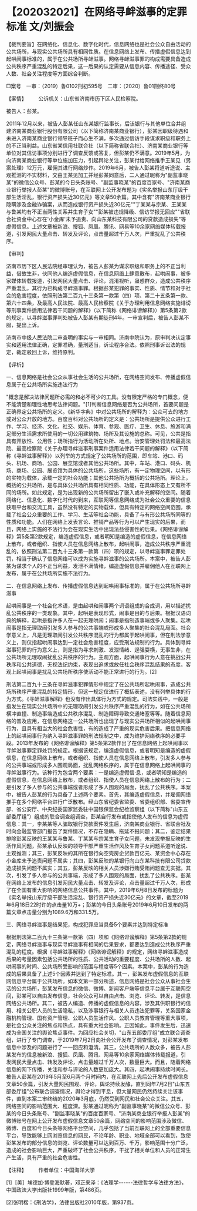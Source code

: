 # 【202032021】在网络寻衅滋事的定罪标准 文/刘振会

【裁判要旨】在网络化、信息化、数字化时代，信息网络也是社会公众自由活动的公共场所，与现实公共场所具有相同性质。在信息网络上发布、传播虚假信息达到起哄闹事标准的，属于在公共场所寻衅滋事。网络寻衅滋事罪的构成需要具备造成公共秩序严重混乱的特定后果，这一后果的认定需要从信息内容、传播途径、受众人数、社会关注程度等方面综合判断。

□案号　一审：（2019）鲁0102刑初595号　二审：（2020）鲁01刑终80号

【案情】 　　公诉机关：山东省济南市历下区人民检察院。

被告人：彭某。

2011年12月以来，被告人彭某任山东某银行监事长，后该银行与其他单位合并组建济南某商业银行股份有限公司（以下简称济南某商业银行），彭某因职级待遇和未进入济南某商业银行领导班子而心生不满，多次通过信访手段谋求职级和职务上的不正当利益。山东省某信用社联合社（以下简称省联合社）、济南某商业银行等单位对其信访事项分别进行了调查反馈或答复，但彭某仍不满意。2019年5月，为向济南某商业银行等单位施加压力，引起舆论关注，彭某付给网络推手王某见（另案处理）12万元，雇佣其进行网络炒作。2019年6月，被告人彭某将道听途说、主观推测的不实材料，交由王某见加工并经彭某同意后，二人通过昵称为"副监事晓某"的微信公众号、彭某的今日头条账号、"副监事晓某"的百度百家号、"济南某商业银行举报人彭某"的微博账号，在互联网上公开发布题为《实名举报山东厅级干部生活淫乱，银行资产损失近30亿元》等文章50余篇。其中含有"济南某商业银行隐瞒涉及金融诈骗案，从而造成银行资产损失近30亿元""丁某某与宗某、王某某与鲁某均有不正当两性关系并生育子女""彭某被违规降级、信访举报无回应""省联合社资金中心存在'小金库'未予追责、向山东某科技有限公司的贷款造成损失"等虚假信息。上述文章被新浪、搜狐、凤凰、腾讯、网易等10余家网络媒体转载报道，引发网民大量点击、转发及评论，点击量超过千万人次，严重扰乱了公共秩序。

【审判】

济南市历下区人民法院经审理认为，被告人彭某为谋求职级和职务上的不正当利益，借故生非，伙同他人编造虚假信息，在信息网络上肆意散布，起哄闹事，被多家媒体转载报道，引发网民大量点击、评论，混淆视听，蛊惑群众，造成公共秩序严重混乱，其行为已构成寻衅滋事罪。根据彭某犯罪的事实、性质、情节和对于社会的危害程度，依照刑法第二百九十三条第一款第（四）项、第二十五条第一款、第六十四条，及最高人民法院、最高人民检察院《关于办理利用信息网络实施诽谤等刑事案件适用法律若干问题的解释》（以下简称《网络诽谤解释》）第5条第2款的规定，以寻衅滋事罪判处被告人彭某有期徒刑4年。一审宣判后，被告人彭某不服，提出上诉。

济南市中级人民法院二审查明的事实与一审相同。济南中院认为，原审判决认定事实和适用法律正确，定罪准确，量刑适当，诉讼程序合法。依照刑事诉讼法的规定，裁定驳回上诉，维持原判。

【评析】

一、信息网络是社会公众从事社会生活的公共场所，在网络空间发布、传播虚假信息属于在公共场所实施违法行为

"概念是解决法律问题所必需的和必不可少的工具。没有限定严格的专门概念，便不能清楚和理性地思考法律问题。"\[1\]判断信息网络是否为公共场所，首要问题是正确界定公共场所的定义。《新华字典》中对公共场所的解释为：公众可去的地方或对公众开放的地方。百度百科对公共场所的定义是：公共场所是提供公众进行工作、学习、经济、文化、社交、娱乐、体育、参观、医疗、卫生、休息、旅游和满足部分生活需求所使用的一切公用建筑物、场所及其设施的总称。可见，公共是指具有开放性、公用性；场所指行为活动所在处所、地点。治安管理处罚法和最高法院、最高检察院《关于办理寻衅滋事刑事案件适用法律若干问题的解释》（以下简称《寻衅滋事解释》）以列举的方式规定了公共场所的范围，即车站、港口、码头、机场、商场、公园、展览馆或者其他公共场所。其中，车站、港口、码头、机场、商场、公园、展览馆为具体的公共场所，这些场所，有一定物理空间，以有形的实物为载体，承载一定的社会功能；其他公共场所为概括的公共场所。理论上，概括的公共场所，是与具体公共场所具有相同性质、功能，在具体形态上又有所不同的场所。如此规定，是为出现新的公共场所留出了嵌入或补充解释的空间。随着网络化、信息化、数字化时代的到来，互联网等信息网络成为社会公众重要的信息获取平台和交流工具，虽然没有特定的实物载体，但具有特定的网络空间范围，承载了社会公众重要的工作、学习、生活等社会功能，具备了与有形公共场所同等的性质和功能。人们在网络上发表言论、推销产品等行为可以产生现实的后果，而且，网络上实施的不法行为会在现实生活中出现法益侵害性的后果。《网络诽谤解释》第5条第2款规定，编造虚假信息，或者明知是编造的虚假信息，在信息网络上散布，或者组织、指使人员在信息网络上散布，起哄闹事，造成公共秩序严重混乱的，依照刑法第二百九十三条第一款第（四）项的规定，以寻衅滋事罪定罪处罚，相当于确认了信息网络可以成为实施寻衅滋事的公共场所。本案中，被告人彭某为谋求个人的不正当利益，发泄不满情绪，编造虚假信息并雇佣他人在互联网上发布，属于在公共场所实施不法行为。

二、在信息网络上发布、传播虚假信息达到起哄闹事标准的，属于在公共场所寻衅滋事

起哄闹事是一个社会化术语，是由起哄和闹事两个词语组成的合成词，用以描述扰乱公共秩序的一类现象。其中，起哄是表现形式，闹事是目的与后果。根据汉语词典的解释，起哄是指许多人在一起无理哄闹；闹事是指制造事端或多人聚集。起哄闹事是指无理取闹引发多人参与的公共事端或形成多人聚集的社会混乱局面。社会学意义上，凡是无理取闹引发公共秩序混乱的行为都属于起哄闹事，但在刑法学意义上，则仅指起哄闹事达到一定社会危害程度，应受刑法规制的行为。具体到寻衅滋事犯罪的行为意义上，则是指为寻求刺激、发泄情绪、逞强耍横，无事生非，在公共场所无理取闹扰乱公共秩序的行为。主观方面，起哄闹事行为人意在挑战公共秩序和公共道德，无视法纪约束，表现出追求或放任社会秩序混乱结果的态度。客观上起哄闹事是扰乱公共场所秩序使活动不能正常进行的行为。\[2\]

刑法第二百九十三条在寻衅滋事犯罪情形中规定了在公共场所起哄闹事，造成公共场所秩序严重混乱的特定情形，但这一规定仅进行了概括表述，没有列举具体的行为方式。《寻衅滋事解释》也没有作出具体行为方式的规定。司法实践中，一般是指发生在现实公共场所中的无理取闹引发公共秩序严重混乱的行为，如在公共场所横冲直撞、制造事端造成公共秩序混乱、制造障碍导致交通堵塞等等。随着信息网络的普及应用，在信息网络这一公共场所也出现了与现实公共场所相似的起哄闹事行为，且具有相当大的社会危害性，有的造成了严重的现实危害后果。把信息网络上的起哄闹事行为纳入寻衅滋事罪的刑法规制之中，成为维护网络秩序的必要手段。2013年发布的《网络诽谤解释》第5条第2款作出了在信息网络上起哄闹事以寻衅滋事罪定罪处罚的规定。根据该规定，编造虚假信息，或者明知是编造的虚假信息，在信息网络上散布，或者组织、指使人员在信息网络上散布，引发多人参与的公共事端或形成多人围观局面，扰乱网络秩序的，属于在信息网络上起哄闹事的寻衅滋事行为。该种行为包含两个要素：一是编造虚假信·息，或者明知是编造的虚假信息，在信息网络上散布，或者组织、指使人员在信息网络上散布的行为；二是引发了多人参与的公共事端或者形成了多人围观的局面，扰乱了公共秩序。本案中，被告人彭某的行为具备了上述两个要素。首先，其编造虚假信息，并雇佣网络推手在多个网络平台进行广泛散布。经山东省纪委省监委、省委组织部、省委宣传部、省公安厅、中央纪委国家监委驻中国银保监会纪检监察组（以下简称"山东五部委厅组"）组成的联合调查组调查，彭某自行发布或指使他人发布的信息为虚假信息：其一，李某某等人骗取银行贷款案件发生后，济南某商业银行、省联合社及时向金融监管部门报告了案件情况，不存在隐瞒、拖延不报问题；其二，鉴定结果排除彭某反映的王某某与鲁某、丁某某与宗某生育子女问题，未发现举报反映的生活作风问题，彭某承认反映的领导干部严重生活作风及生育子女问题系道听途说、主观推测；其三，彭某反映的其所在银行向空壳房企贷款百亿元、某资金中心存在小金库未予追责问题不属实；其四，彭某反映的某银行向山东某科技有限公司贷款造成损失问题不属实；其五，彭某反映的相关人员涉嫌行贿受贿问题查无实据。其次，引发了多人参与的公共事端，形成了多人围观的局面，扰乱了公共秩序。彭某在网络上发布的信息引发网民大量点击、转发及评论，点击量超过千万人次，形成了在全国有重大影响的网络信息公共事件。其中，2019年6月8日发布的标题为《实名举报山东厅级干部生活淫乱、银行资产损失近30亿元》的文章，截至2019年6月18日22时许的点击量10万+；彭某的今日头条账号2019年6月10日发布的两篇文章点击量分别为1089.6万和331.5万。

三、网络寻衅滋事是结果犯，构成犯罪应当具备5个要素并达到特定标准

根据刑法第二百九十三条第一款第（四）项和《网络诽谤解释》第5条第2款的规定，网络寻衅滋事与现实寻衅滋事有相同的后果要求，都要达到造成公共秩序严重混乱的程度。根据《寻衅滋事解释》《网络诽谤解释》的规定，网络寻衅滋事造成后果的考量因素包括公共场所的性质、公共活动的重要程度、公共场所的人数、起哄闹事的时间、公共场所受影响的范围与程度等5个因素。本案中，彭某的行为造成的后果具备了上述5个因素并达到了特定标准。其一，彭某发布虚假信息的互联网信息平台属于公共场所。如本文第一部分所述，信息网络是社会公众从事社会生活的公共场所，彭某发布信息的微信、微博、新闻客户端等信息平台属于互联网空间，彭某可以自由发布信息，社会公众可以自由点击、浏览、评论、转发，是信息网络公共场所。其二，被告人编造、传播的虚假信息的内容，涉及其供职银行的信用、相关公职人员的生活隐私，以及涉事银行与相关人员违法犯罪等，关系国家金融机构管理、国有资产管理、公职人员生活作风、公职人员教育管理等重大事项，是社会公众关注的焦点和热点，具有重大社会影响。正因如此，事件发生后，迅速成为全国关注的舆论焦点事件。为回应社会关切，"山东五部委厅组"成立联合调查组，进行了专门调查，于2019年7月2日向社会公开发布了调查情况，对彭某发布信息中涉及的问题进行了一一回应和澄清。其三，公共场所的人数众多，被告人彭某发布的信息被新浪、搜狐、凤凰、腾讯、网易等10余家网络媒体转载报道，引发网民大量点击、转发及评论，点击量超过千万人次，数量巨大。而且，随着网络信息的网下传播，关注和参与评论的人数更加庞大。其四，起哄闹事持续时间长。被告人彭某在2019年5月至6月两个月时间内，在互联网上先后公开发布虚假信息文章50余篇，引发大量网民围观、评论，舆论持续发酵，直到同年7月2日"山东五部委厅组"公布联合调查情况，舆论才得到平息，但大量网民仍然持续关注该事件，直到本案二审终结的2020年3月底，仍然受到网民和社会公众关注。其五，网络空间的影响范围大、程度深。彭某通过昵称为"副监事晓某"的微信公众号、彭某的今日头条账号、"副监事晓某"的百度百家号、"济南某商业银行举报人彭某"的微博账号在网上公开发布虚假信息文章50余篇，网络空间的影响范围涉及微信、微博、百度和今日头条等网络平台空间，几乎包括了当前互联网上的全部重要信息平台，导致能够上网浏览信息的网民，不论年龄、职业、地域全部可以看到，致使彭某发布的部分信息的浏览、评论数量可以达到百万、千万，影响范围十分广泛，造成的社会影响巨大，严重破坏了社会公共秩序，干扰了相关单位和人员的正常生产生活，具有严重的社会危害性。

【注释】 　　作者单位：中国海洋大学

\[1\]［美］埃德加·博登海默著，邓正来泽：《法理学------法律哲学与法律方法》，中国政法大学出版社1999年版，第486页。

\[2\]张明楷：《刑法学》，法律出版社2010年版，第937页。